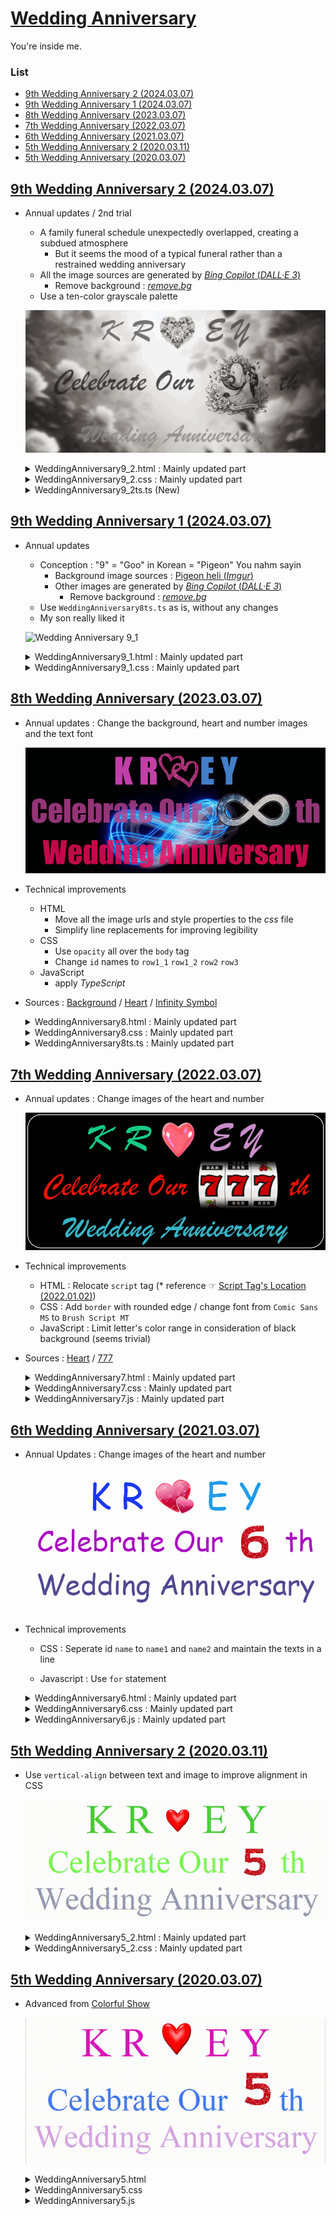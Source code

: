 # [Wedding Anniversary](../README.md#wedding-anniversary)

You're inside me.


### List

- [9th Wedding Anniversary 2 (2024.03.07)](#9th-wedding-anniversary-2-20240307)
- [9th Wedding Anniversary 1 (2024.03.07)](#9th-wedding-anniversary-1-20240307)
- [8th Wedding Anniversary (2023.03.07)](#8th-wedding-anniversary-20230307)
- [7th Wedding Anniversary (2022.03.07)](#7th-wedding-anniversary-20220307)
- [6th Wedding Anniversary (2021.03.07)](#6th-wedding-anniversary-20210307)
- [5th Wedding Anniversary 2 (2020.03.11)](#5th-wedding-anniversary-2-20200311)
- [5th Wedding Anniversary (2020.03.07)](#5th-wedding-anniversary-20200307)


## [9th Wedding Anniversary 2 (2024.03.07)](#list)

- Annual updates / 2nd trial
  - A family funeral schedule unexpectedly overlapped, creating a subdued atmosphere
    - But it seems the mood of a typical funeral rather than a restrained wedding anniversary
  - All the image sources are generated by [*Bing Copilot* (*DALL·E 3*)](https://www.bing.com/chat)
    - Remove background : [*remove.bg*](https://www.remove.bg/)
  - Use a ten-color grayscale palette

  ![Wedding Anniversary 9_2](./Images/WeddingAnniversary9_2.gif)

  <details>
    <summary>WeddingAnniversary9_2.html : Mainly updated part</summary>

  ```html
  ……

  <head>
      ……
      <title>The 9th Wedding Anniversary (2)</title>
      <link rel="stylesheet" href="WeddingAnniversary9_2.css">
      <script defer src="WeddingAnniversary9_2ts.js"></script>
  </head>

  ……
  ```
  </details>
  <details>
    <summary>WeddingAnniversary9_2.css : Mainly updated part</summary>

  ```css
  body {
      ……

      font-family: "Brush Script MT", fantasy, Times, serif;
      opacity: 0.8;

      background-image: url("./Images/09_Background.png");
      ……
  }
  ```
  ```css
  #row1_1 img {
      content: url("./Images/09_Heart.png");
      vertical-align: -40px;
      width: 130px;
      ……
  }
  ```
  ```css
  #row2 img {
      content: url("./Images/09_Number_Mono.png");
      vertical-align: -100px;
      width: 240px;
      ……
  }
  ```
  </details>
  <details>
    <summary>WeddingAnniversary9_2ts.ts (New)</summary>

  ```ts
  function changeColor() {
      // declare the palette of 10 shades of gray
      let palette: string[] = ["#000000", "#111111", "#222222", "#333333", "#444444", "#555555", "#666666", "#777777", "#888888", "#999999"];

      // css id list to change colors
      let cssIdList: string[] = ["row1_1", "row1_2", "row2", "row3"];

      // loop through the css id list
      for (let i = 0; i < 4; i++) {
          // generate a random index from 0 to 9
          let index: number = Math.floor(Math.random() * 10);

          // get the color from the palette by the index
          let color: string = palette[index];

          // assign the color to the element by the css id
          document.getElementById(cssIdList[i])!.style.color = color;
      }
  }

  // call the function every 500 milliseconds
  setInterval(changeColor, 500);
  ```
  </details>


## [9th Wedding Anniversary 1 (2024.03.07)](#list)

- Annual updates
  - Conception : "9" = "Goo" in Korean = "Pigeon" You nahm sayin
    - Background image sources : [Pigeon heli (*Imgur*)](https://imgur.com/gallery/lIzIMlA)
    - Other images are generated by [*Bing Copilot* (*DALL·E 3*)](https://www.bing.com/chat)
      - Remove background : [*remove.bg*](https://www.remove.bg/)
  - Use `WeddingAnniversary8ts.ts` as is, without any changes
  - My son really liked it

  ![Wedding Anniversary 9_1](./Images/WeddingAnniversary9_1.gif)

  <details>
    <summary>WeddingAnniversary9_1.html : Mainly updated part</summary>

  ```html
  ……

  <head>
      ……
      <title>The 9th Wedding Anniversary (1)</title>
      <link rel="stylesheet" href="WeddingAnniversary9_1.css">
      ……
  </head>

  ……
  ```
  </details>
  <details>
    <summary>WeddingAnniversary9_1.css : Mainly updated part</summary>

  ```css
  body {
      ……
      /* max-height: 1440; */

      font-family: "Comic Sans MS", Times, serif;
      opacity: 1;

      background-image: url("./Images/09_PigeonHelicopter.gif");
      ……
      background-repeat: no-repeat;
      ……
  }
  ```
  ```css
  #row1_1 img {
      content: url("./Images/09_Heart_Pigeon.png");
      vertical-align: -30px;
      width: 150px;
      ……
  }
  ```
  ```css
  #row2 img {
      content: url("./Images/09_Number_Pigeon.png");
      vertical-align: -60px;
      width: 200px;
      ……
      object-fit: cover;
      ……
  }
  ```
  </details>


## [8th Wedding Anniversary (2023.03.07)](#list)

- Annual updates : Change the background, heart and number images and the text font

  ![Wedding Anniversary 8](./Images/WeddingAnniversary8.gif)

- Technical improvements
  - HTML
    - Move all the image urls and style properties to the *css* file
    - Simplify line replacements for improving legibility
  - CSS
    - Use `opacity` all over the `body` tag
    - Change `id` names to `row1_1` `row1_2` `row2` `row3`
  - JavaScript
    - apply *TypeScript*

- Sources :
  [Background](https://steamuserimages-a.akamaihd.net/ugc/88226491225119785/A926E8C91408FF20719AA8781EDB10ADF9BF7626/) /
  [Heart](https://i.pinimg.com/originals/38/a4/69/38a469ce87cd9702d0bea43478ad4df0.gif) /
  [Infinity Symbol](https://thumbs.gfycat.com/OrneryUnluckyAngwantibo-max-1mb.gif)

  <details>
    <summary>WeddingAnniversary8.html : Mainly updated part</summary>

  ```html
  ……

  <body>
      <div id='row1_1'>K R<img/></div>
      <div id='row1_2'>E Y</div>
      <div id='row2'>Celebrate Our <img/>th</div>
      <div id='row3'>Wedding Anniversary</div>
  </body>

  ……
  ```
  </details>
  <details>
    <summary>WeddingAnniversary8.css : Mainly updated part</summary>

  ```css
  body {
      text-align: center;

      max-width: 2880;
      max-height: 1440;

      font-family: fantasy, Times, serif;
      opacity: 0.8;

      /* background-color: black; */
      background-image: url("https://steamuserimages-a.akamaihd.net/ugc/88226491225119785/A926E8C91408FF20719AA8781EDB10ADF9BF7626/");
      background-size : 100%;

      /* border: 2px solid antiquewhite; */
      /* border-radius: 40px; */
  }
  ```
  ```css
  #row1_1 img {
      content: url("https://i.pinimg.com/originals/38/a4/69/38a469ce87cd9702d0bea43478ad4df0.gif");
      vertical-align: -10px;
      width: 130px;
      height: auto;
      opacity: 1;
  }
  ```
  ```css
  #row2 img {
      content: url("https://thumbs.gfycat.com/OrneryUnluckyAngwantibo-max-1mb.gif");
      vertical-align: -35px;
      width: 280px;
      height: auto;
      object-fit: none;
      opacity: 1;
  }
  ```
  </details>
  <details>
    <summary>WeddingAnniversary8ts.ts : Mainly updated part</summary>

  ```ts
  function changeColor()
  {
      const randNumDec = [];                                                          // for containing random numbers decimally
      const randNumHex = [];                                                          // for containing converted numbers hexdecimally
      const cssIdList = ["name1", "name2", "chameleon1", "chameleon2"];               // css id list to change colors

      for (let i = 0; i < 4 ; i++)
      {
          ……
          document.getElementById(cssIdList[i]).style.color = '#' + randNumHex[i];    // style-color requires #XXXXXX
      }
  }

  ……
  ```
  </details>


## [7th Wedding Anniversary (2022.03.07)](#list)

- Annual updates : Change images of the heart and number

  ![Wedding Anniversary 7](./Images/WeddingAnniversary7.gif)

- Technical improvements
  - HTML : Relocate `script` tag (* reference ☞ [Script Tag's Location (2022.01.02)](#script-tags-location-20220102))
  - CSS : Add `border` with rounded edge / change font from `Comic Sans MS` to `Brush Script MT`
  - JavaScript : Limit letter's color range in consideration of black background (seems trivial)

- Sources :
  [Heart](https://www.pinterest.co.kr/pin/301881981279040326/) /
  [777](https://tenor.com/view/jackpot-slot-machine-777-lucky-gif-12992912)

  <details>
    <summary>WeddingAnniversary7.html : Mainly updated part</summary>

  ```html
  <head>
      ……
      <script defer src="WeddingAnniversary7.js"></script>
  </head>
  ```
  </details>
  <details>
    <summary>WeddingAnniversary7.css : Mainly updated part</summary>

  ```css
  body {
      ……
      border: 2px solid white;
      border-radius: 40px;
  }
  ```
  ```css
  #name1 {
      ……
      font-family: "Brush Script MT", "Comic Sans MS", Times, serif;
      ……
  }
  ```
  </details>
  <details>
    <summary>WeddingAnniversary7.js : Mainly updated part</summary>

  ```js
  ……
          do                                                                          // to avoid black letters on the black background
          {
              randNumDec[i] = Math.floor(Math.random() * Math.pow(256, 3));           // generate RGB color (decimal)
              console.log(i, randNumDec[i]);                                          // test : ok
          }
          while (randNumDec[i] == 16777216);                                          // 256^3 = 16777216
  ……
  ```
  </details>


## [6th Wedding Anniversary (2021.03.07)](#list)

- Annual Updates : Change images of the heart and number

  ![Wedding Anniversary 6](./Images/WeddingAnniversary6.gif)

- Technical improvements

  - CSS : Seperate id `name` to `name1` and `name2` and maintain the texts in a line

  - Javascript : Use `for` statement

  <details>
    <summary>WeddingAnniversary6.html : Mainly updated part</summary>

  ```html
      <div id='name1' style="display:inline">
          K R
          <div id='heart' style="display:inline">
              <img src="heart2.gif">
          </div>
      </div>
      <div id='name2' style="display:inline">
          E Y
      </div>
  ```
  </details>
  <details>
    <summary>WeddingAnniversary6.css : Mainly updated part</summary>

  ```css
  body {
      text-align: center;
  }

  #name1 {
  ……
      font-family: "Comic Sans MS", Times, serif;
  ……
  }
  ```
  </details>
  <details>
    <summary>WeddingAnniversary6.js : Mainly updated part</summary>

  ```js
  function changeColor() {

      const randNumDec = [];     // for containing random numbers decimally
      const randNumHex = [];     // for containing converted numbers hexdecimally
      const cssIdList = ["name1", "name2", "chameleon1", "chameleon2"]; // css id list to change colors

      for (let i = 0; i < 4 ; i++) {
          randNumDec[i] = Math.floor(Math.random() * Math.pow(256, 3)); // generate RGB color (decimal)
          randNumHex[i] = randNumDec[i].toString(16); // turn to the hexdecimal
          document.getElementById(cssIdList[i]).style.color = '#' + randNumHex[i]; // style-color requires #XXXXXX
      }

  }

  setInterval(changeColor, 500);
  ```
  </details>


## [5th Wedding Anniversary 2 (2020.03.11)](#list)

- Use `vertical-align` between text and image to improve alignment in CSS

  ![Wedding Anniversary 5 - 2](./Images/WeddingAnniversary5_2.gif)

  </details>
  <details>
    <summary>WeddingAnniversary5_2.html : Mainly updated part</summary>

  ```html
      <div id='name'>
          K R
          <div id='heart'>
              <img src="heart.gif">
          </div>
          E Y
      </div>
      <div id='chameleon1'>
          Celebrate Our
          <div id='year'>
              <img src="5.gif">
          </div>
          th
      </div>
  ```
  </details>
  <details>
    <summary>WeddingAnniversary5_2.css : Mainly updated part</summary>

  ```css
  #heart {
      display: inline;
  }
  #heart img {
      width: 80px;
      height: auto;
  }

  #year {
      display: inline;
  }
  #year img {
      vertical-align: -20px;
      width: 100px;
      height: auto;
  }
  ```
  </details>


## [5th Wedding Anniversary (2020.03.07)](#list)

- Advanced from [Colorful Show](https://github.com/kimpro82/MyPractice/tree/master/Web#colorful-show-20200304)

  ![Wedding Anniversary](./Images/WeddingAnniversary5.gif)


  <details>
    <summary>WeddingAnniversary5.html</summary>

  ```html
  <!DOCTYPE html>

  <html>

  <head>
      <meta charset="EUC-KR">
      <title>Wedding Anniversary 5</title>
      <link rel="stylesheet" href="WeddingAnniversary5.css">
  </head>

  <body>
      <div id='name'>
          K R <img src="https://thumbs.gfycat.com/ZigzagJauntyHapuku-small.gif"  height="70" width="70"> E Y
      </div>
      <div id='chameleon1'>
          Celebrate Our <img src="https://media.giphy.com/media/jQWTJf2Ch2ANz2DdqU/giphy.gif"  height="80" width="80">th
      </div>
      <div id='chameleon2'>
          Wedding Anniversary
      </div>

      <script src="WeddingAnniversary5.js">
      </script> 
  </body>

  </html>
  ```
  </details>
  <details>
    <summary>WeddingAnniversary5.css</summary>

  ```css
  @charset "EUC-KR";

  #name {
      text-align: center;
      font-family: "Times New Roman", Times, serif;
      font-size: 450%;
  }

  #chameleon1 {
      text-align: center;
      font-family: "Times New Roman", Times, serif;
      font-size: 400%;
  }

  #chameleon2 {
      text-align: center;
      font-family: "Times New Roman", Times, serif;
      font-size: 400%;
  }
  ```
  </details>
  <details>
    <summary>WeddingAnniversary5.js</summary>

  ```js
  function changeColor() {
      randNumDec1 = Math.floor(Math.random() * Math.pow(256, 3));
      randNumDec2 = Math.floor(Math.random() * Math.pow(256, 3));
      randNumDec3 = Math.floor(Math.random() * Math.pow(256, 3));
      
      randNumHex1 = randNumDec1.toString(16);
      randNumHex2 = randNumDec2.toString(16);
      randNumHex3 = randNumDec3.toString(16);

      document.getElementById('name').style.color = '#' + randNumHex1;
      document.getElementById('chameleon1').style.color = '#' + randNumHex2;
      document.getElementById('chameleon2').style.color = '#' + randNumHex3;
  }

  setInterval(changeColor, 500);
  ```
  </details>